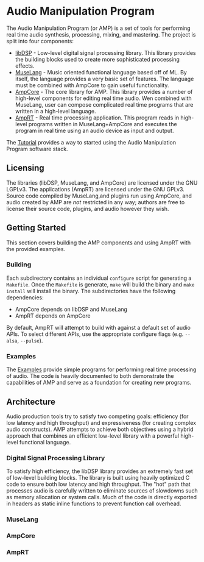 Audio Manipulation Program
==========================

The Audio Manipulation Program (or AMP) is a set of tools for performing real
time audio synthesis, processing, mixing, and mastering. The project is split
into four components:

  * [libDSP](dsp/README.md) - Low-level digital signal processing library.
    This library provides the building blocks used to create more
    sophisticated processing effects.
  * [MuseLang](lang/README.md) - Music oriented functional language based off
    of ML. By itself, the language provides a very basic set of features. The
    language must be combined with AmpCore to gain useful functionality.
  * [AmpCore](core/README.md) - The core library for AMP. This library
    provides a number of high-level components for editing real time audio.
    Wen combined with MuseLang, user can compose complicated real time
    programs that are written in a high-level language.
  * [AmpRT](amprt/README.md) - Real time processing application. This program
    reads in high-level programs written in MuseLang+AmpCore and executes the
    program in real time using an audio device as input and output.

The [Tutorial](tut/README.md) provides a way to started using the Audio
Manipulation Program software stack.

## Licensing

The libraries (libDSP, MuseLang, and AmpCore) are licensed under the GNU
LGPLv3. The applications (AmpRT) are licensed under the GNU GPLv3. Source code
compiled by MuseLang,and plugins run using AmpCore, and audio created by AMP
are _not_ restricted in any way; authors are free to license their source
code, plugins, and audio however they wish.

## Getting Started

This section covers building the AMP components and using AmpRT with the
provided examples.

### Building

Each subdirectory contains an individual `configure` script for generating a
`Makefile`. Once the `Makefile` is generate, `make` will build the binary and
`make install` will install the binary. The subdirectories have the following
dependencies:

  * AmpCore depends on libDSP and MuseLang
  * AmpRT depends on AmpCore

By default, AmpRT will attempt to build with against a default set of audio
APIs. To select different APIs, use the appropriate configure flags (e.g.
`--alsa`, `--pulse`).

### Examples

The [Examples](ex/README.md) provide simple programs for performing real
time processing of audio. The code is heavily documented to both demonstrate
the capabilities of AMP and serve as a foundation for creating new programs.

## Architecture

Audio production tools try to satisfy two competing goals: efficiency (for low
latency and high throughput) and expressiveness (for creating complex audio
constructs). AMP attempts to achieve both objectives using a hybrid approach
that combines an efficient low-level library with a powerful high-level
functional language.

### Digital Signal Processing Library

To satisfy high efficiency, the libDSP library provides an extremely fast set
of low-level building blocks. The library is built using heavily optimized C
code to ensure both low latency and high throughput. The "hot" path that
processes audio is carefully written to eliminate sources of slowdowns such as
memory allocation or system calls. Much of the code is directly exported in
headers as static inline functions to prevent function call overhead.

### MuseLang

### AmpCore

### AmpRT

